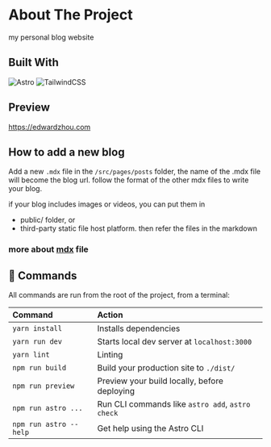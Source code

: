 # About The Project

my personal blog website

## Built With
![Astro](https://img.shields.io/badge/Astro-0C1222?style=for-the-badge&logo=astro&logoColor=FDFDFE)
![TailwindCSS](https://img.shields.io/badge/-TailwindCSS-%2338b2ac?style=flat-square&logo=tailwind-css&logoColor=white)

## Preview
https://edwardzhou.com

## How to add a new blog
Add a new `.mdx` file in the `/src/pages/posts` folder, the name of the .mdx file will become the blog url. follow the format of the other mdx files to write your blog.

if your blog includes images or videos, you can put them in
* public/ folder, or
* third-party static file host platform.
then refer the files in the markdown

### more about [mdx](https://github.com/mdx-js/mdx) file

## 🧞 Commands

All commands are run from the root of the project, from a terminal:

| Command                | Action                                           |
| :--------------------- | :----------------------------------------------- |
| `yarn install`         | Installs dependencies                            |
| `yarn run dev`         | Starts local dev server at `localhost:3000`      |
| `yarn lint`            | Linting                                          |
| `npm run build`        | Build your production site to `./dist/`          |
| `npm run preview`      | Preview your build locally, before deploying     |
| `npm run astro ...`    | Run CLI commands like `astro add`, `astro check` |
| `npm run astro --help` | Get help using the Astro CLI                     |
